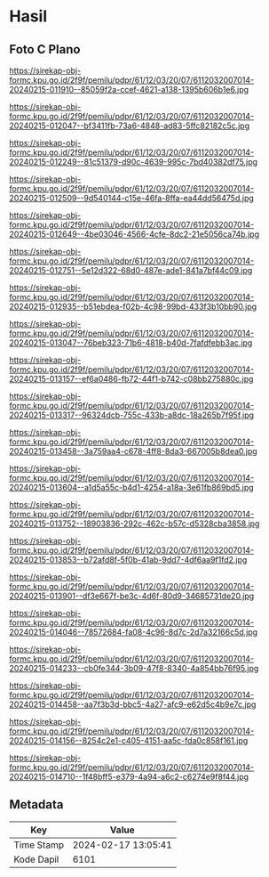 # Hasil

## Foto C Plano

https://sirekap-obj-formc.kpu.go.id/2f9f/pemilu/pdpr/61/12/03/20/07/6112032007014-20240215-011910--85059f2a-ccef-4621-a138-1395b606b1e6.jpg

https://sirekap-obj-formc.kpu.go.id/2f9f/pemilu/pdpr/61/12/03/20/07/6112032007014-20240215-012047--bf3411fb-73a6-4848-ad83-5ffc82182c5c.jpg

https://sirekap-obj-formc.kpu.go.id/2f9f/pemilu/pdpr/61/12/03/20/07/6112032007014-20240215-012249--81c51379-d90c-4639-995c-7bd40382df75.jpg

https://sirekap-obj-formc.kpu.go.id/2f9f/pemilu/pdpr/61/12/03/20/07/6112032007014-20240215-012509--9d540144-c15e-46fa-8ffa-ea44dd56475d.jpg

https://sirekap-obj-formc.kpu.go.id/2f9f/pemilu/pdpr/61/12/03/20/07/6112032007014-20240215-012649--4be03046-4566-4cfe-8dc2-21e5056ca74b.jpg

https://sirekap-obj-formc.kpu.go.id/2f9f/pemilu/pdpr/61/12/03/20/07/6112032007014-20240215-012751--5e12d322-68d0-487e-ade1-841a7bf44c09.jpg

https://sirekap-obj-formc.kpu.go.id/2f9f/pemilu/pdpr/61/12/03/20/07/6112032007014-20240215-012935--b51ebdea-f02b-4c98-99bd-433f3b10bb90.jpg

https://sirekap-obj-formc.kpu.go.id/2f9f/pemilu/pdpr/61/12/03/20/07/6112032007014-20240215-013047--76beb323-71b6-4818-b40d-7fafdfebb3ac.jpg

https://sirekap-obj-formc.kpu.go.id/2f9f/pemilu/pdpr/61/12/03/20/07/6112032007014-20240215-013157--ef6a0486-fb72-44f1-b742-c08bb275880c.jpg

https://sirekap-obj-formc.kpu.go.id/2f9f/pemilu/pdpr/61/12/03/20/07/6112032007014-20240215-013317--96324dcb-755c-433b-a8dc-18a265b7f95f.jpg

https://sirekap-obj-formc.kpu.go.id/2f9f/pemilu/pdpr/61/12/03/20/07/6112032007014-20240215-013458--3a759aa4-c678-4ff8-8da3-667005b8dea0.jpg

https://sirekap-obj-formc.kpu.go.id/2f9f/pemilu/pdpr/61/12/03/20/07/6112032007014-20240215-013604--a1d5a55c-b4d1-4254-a18a-3e61fb869bd5.jpg

https://sirekap-obj-formc.kpu.go.id/2f9f/pemilu/pdpr/61/12/03/20/07/6112032007014-20240215-013752--18903836-292c-462c-b57c-d5328cba3858.jpg

https://sirekap-obj-formc.kpu.go.id/2f9f/pemilu/pdpr/61/12/03/20/07/6112032007014-20240215-013853--b72afd8f-5f0b-41ab-9dd7-4df6aa9f1fd2.jpg

https://sirekap-obj-formc.kpu.go.id/2f9f/pemilu/pdpr/61/12/03/20/07/6112032007014-20240215-013901--df3e667f-be3c-4d6f-80d9-34685731de20.jpg

https://sirekap-obj-formc.kpu.go.id/2f9f/pemilu/pdpr/61/12/03/20/07/6112032007014-20240215-014046--78572684-fa08-4c96-8d7c-2d7a32166c5d.jpg

https://sirekap-obj-formc.kpu.go.id/2f9f/pemilu/pdpr/61/12/03/20/07/6112032007014-20240215-014233--cb0fe344-3b09-47f8-8340-4a854bb76f95.jpg

https://sirekap-obj-formc.kpu.go.id/2f9f/pemilu/pdpr/61/12/03/20/07/6112032007014-20240215-014458--aa7f3b3d-bbc5-4a27-afc9-e62d5c4b9e7c.jpg

https://sirekap-obj-formc.kpu.go.id/2f9f/pemilu/pdpr/61/12/03/20/07/6112032007014-20240215-014156--8254c2e1-c405-4151-aa5c-fda0c858f161.jpg

https://sirekap-obj-formc.kpu.go.id/2f9f/pemilu/pdpr/61/12/03/20/07/6112032007014-20240215-014710--1f48bff5-e379-4a94-a6c2-c6274e9f8f44.jpg


## Metadata

| Key        | Value               |
| ---------- | ------------------- |
| Time Stamp | 2024-02-17 13:05:41 |
| Kode Dapil | 6101                |



